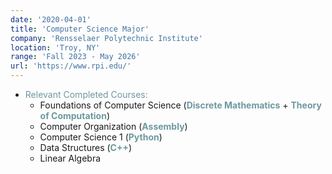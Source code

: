 ```yaml
---
date: '2020-04-01'
title: 'Computer Science Major'
company: 'Rensselaer Polytechnic Institute'
location: 'Troy, NY'
range: 'Fall 2023 - May 2026'
url: 'https://www.rpi.edu/'
---
```


- <text style='color: #6d999e'> Relevant Completed Courses:</text>
  - Foundations of Computer Science (<b style='color: #6d999e'>Discrete Mathematics</b> + <b style='color: #6d999e'> Theory of Computation</b>)
  - Computer Organization (<b style='color: #6d999e'>Assembly</b>)
  - Computer Science 1 (<b style='color: #6d999e'>Python</b>)
  - Data Structures (<b style='color: #6d999e'>C++</b>)
  - Linear Algebra
